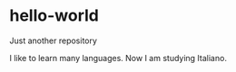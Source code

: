 # hello-world
Just another repository



I like to learn many languages. 
Now
I am studying Italiano.
